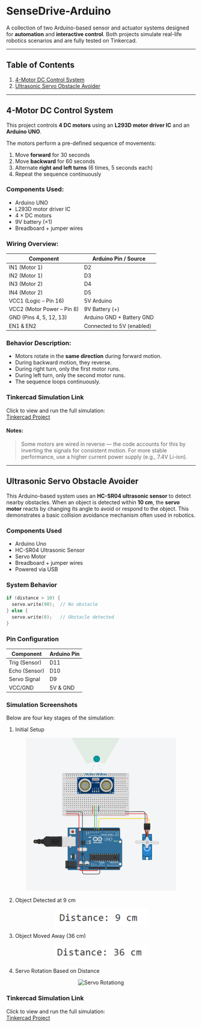 # SenseDrive-Arduino

A collection of two Arduino-based sensor and actuator systems designed for **automation** and **interactive control**. Both projects simulate real-life robotics scenarios and are fully tested on Tinkercad.

---

## Table of Contents

1. [4-Motor DC Control System](#4-motor-dc-control-system)
2. [Ultrasonic Servo Obstacle Avoider](#ultrasonic-servo-obstacle-avoider)

---

## 4-Motor DC Control System

This project controls **4 DC motors** using an **L293D motor driver IC** and an **Arduino UNO**.

The motors perform a pre-defined sequence of movements:
1. Move **forward** for 30 seconds
2. Move **backward** for 60 seconds
3. Alternate **right and left turns** (6 times, 5 seconds each)
4. Repeat the sequence continuously


### Components Used:
- Arduino UNO
- L293D motor driver IC
- 4 × DC motors
- 9V battery (×1)
- Breadboard + jumper wires


### Wiring Overview:
| Component        | Arduino Pin / Source     |
|------------------|---------------------------|
| IN1 (Motor 1)     | D2                        |
| IN2 (Motor 1)     | D3                        |
| IN3 (Motor 2)     | D4                        |
| IN4 (Motor 2)     | D5                        |
| VCC1 (Logic – Pin 16) | 5V Arduino            |
| VCC2 (Motor Power – Pin 8) | 9V Battery (+)   |
| GND (Pins 4, 5, 12, 13) | Arduino GND + Battery GND |
| EN1 & EN2         | Connected to 5V (enabled) |


### Behavior Description:
- Motors rotate in the **same direction** during forward motion.
- During backward motion, they reverse.
- During right turn, only the first motor runs.
- During left turn, only the second motor runs.
- The sequence loops continuously.


### Tinkercad Simulation Link
Click to view and run the full simulation:   
[Tinkercad Project](https://www.tinkercad.com/things/5t2ImNg5Ji4-mighty-kasi-esboo)


#### Notes:
> Some motors are wired in reverse — the code accounts for this by inverting the signals for consistent motion.
> For more stable performance, use a higher current power supply (e.g., 7.4V Li-ion).

---

## Ultrasonic Servo Obstacle Avoider
This Arduino-based system uses an **HC-SR04 ultrasonic sensor** to detect nearby obstacles. When an object is detected within **10 cm**, the **servo motor** reacts by changing its angle to avoid or respond to the object. This demonstrates a basic collision avoidance mechanism often used in robotics.


### Components Used
- Arduino Uno
- HC-SR04 Ultrasonic Sensor
- Servo Motor
- Breadboard + jumper wires
- Powered via USB


### System Behavior
````cpp
if (distance > 10) {
  servo.write(90);  // No obstacle
} else {
  servo.write(0);   // Obstacle detected
}

````

### Pin Configuration
| Component     | Arduino Pin |
|---------------|-------------|
| Trig (Sensor) | D11         |
| Echo (Sensor) | D10         |
| Servo Signal  | D9          |
| VCC/GND       | 5V & GND    |


### Simulation Screenshots
Below are four key stages of the simulation:

1. Initial Setup  
<p align="center">
  <img src="./initial-setup.png" alt="Initial Setup" width="400"/>
</p>

2. Object Detected at 9 cm  
<p align="center">
  <img src="./object-near.png" alt="Object Near" width="250"/>
</p>

3. Object Moved Away (36 cm)  

<p align="center">
  <img src="./object-far.png" alt="Object Far" width="250"/>
</p>

4. Servo Rotation Based on Distance  
<p align="center">
  <img src="./servo-rotationg.png" alt="Servo Rotationg" width="400"/>
</p>


### Tinkercad Simulation Link
Click to view and run the full simulation:   
[Tinkercad Project](https://www.tinkercad.com/things/8CoLH3r93RO-incredible-allis-wolt)
